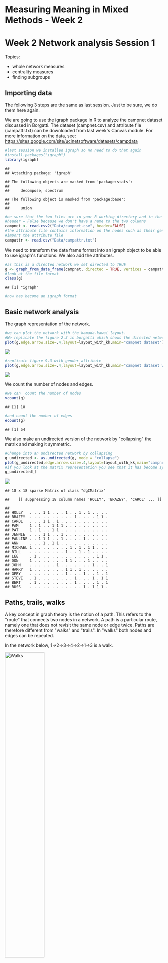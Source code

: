 Measuring Meaning in Mixed Methods - Week 2
================

Week 2 Network analysis Session 1
=================================

Topics:
- whole network measures
- centrality measures
- finding subgroups

Importing data
--------------

The following 3 steps are the same as last session. Just to be sure, we do them here again.

We are going to use the igraph package in R to analyze the campnet dataset discussed in Borgatti. The dataset (campnet.csv) and attribute file (campattr.txt) can be downloaded from last week's Canvas module. For more information on the data, see: <https://sites.google.com/site/ucinetsoftware/datasets/campdata>

``` r
#last session we installed igraph so no need to do that again
#install.packages("igraph")
library(igraph)
```

    ## 
    ## Attaching package: 'igraph'

    ## The following objects are masked from 'package:stats':
    ## 
    ##     decompose, spectrum

    ## The following object is masked from 'package:base':
    ## 
    ##     union

``` r
#be sure that the two files are in your R working directory and in the Data folder 
#header = False because we don't have a name to the two columns
campnet <- read.csv2("Data/campnet.csv", header=FALSE)
#the attribute file contains information on the nodes such as their gender, their role. It also already includes a centrality measure (betweenness) but this will be calculated separately later on in the script. 
#import the attribute file
campattr <- read.csv("Data/campattr.txt")
```

We need to transform the data frame format into an igraph object to be able to use igraph's functions. We also add the attributes.

``` r
#as this is a directed network we set directed to TRUE
g <- graph_from_data_frame(campnet, directed = TRUE, vertices = campattr)
#look at the file format
class(g)
```

    ## [1] "igraph"

``` r
#now has become an igraph format
```

Basic network analysis
----------------------

The graph representation of the network.

``` r
#we can plot the network with the kamada-kawai layout. 
#We replicate the figure 2.3 in borgatti which shows the directed network in graph format
plot(g,edge.arrow.size=.4,layout=layout_with_kk,main="campnet dataset")
```

![](Week-2_files/figure-markdown_github/unnamed-chunk-3-1.png)

``` r
#replicate figure 9.3 with gender attribute
plot(g,edge.arrow.size=.4,layout=layout_with_kk,main="campnet dataset with gender",vertex.color=vertex_attr(g)$Gender)
```

![](Week-2_files/figure-markdown_github/unnamed-chunk-3-2.png)

We count the number of nodes and edges.

``` r
#we can  count the number of nodes
vcount(g)
```

    ## [1] 18

``` r
#and count the number of edges
ecount(g)
```

    ## [1] 54

We also make an undirected version of the network by "collapsing" the matrix and making it symmetric.

``` r
#Change into an undirected network by collapsing
g_undirected <- as.undirected(g, mode = "collapse")
plot(g_undirected,edge.arrow.size=.4,layout=layout_with_kk,main="campnet dataset undirected")
#if you look at the matrix representation you see that it has become symmetric
g_undirected[]
```

![](Week-2_files/figure-markdown_github/unnamed-chunk-5-1.png)

    ## 18 x 18 sparse Matrix of class "dgCMatrix"

    ##    [[ suppressing 18 column names 'HOLLY', 'BRAZEY', 'CAROL' ... ]]

    ##                                            
    ## HOLLY   . . . 1 1 . . . 1 . . 1 . 1 . . . .
    ## BRAZEY  . . . . . . . . . . 1 . . . . 1 1 .
    ## CAROL   . . . 1 1 . 1 . . . . . . . . . . .
    ## PAM     1 . 1 . . 1 1 1 . . . . . . . . . .
    ## PAT     1 . 1 . . 1 1 . . . . . . . . . . .
    ## JENNIE  . . . 1 1 . . 1 . . . . . . . . . .
    ## PAULINE . . 1 1 1 . . 1 . . . . 1 . . . . .
    ## ANN     . . . 1 . 1 1 . . . . . . . . . . .
    ## MICHAEL 1 . . . . . . . . 1 . 1 . 1 1 . . .
    ## BILL    . . . . . . . . 1 . . 1 . 1 . . . .
    ## LEE     . 1 . . . . . . . . . . . . . 1 1 .
    ## DON     1 . . . . . . . 1 1 . . . 1 . . . .
    ## JOHN    . . . . . . 1 . . . . . . . 1 . . 1
    ## HARRY   1 . . . . . . . 1 1 . 1 . . . . . .
    ## GERY    . . . . . . . . 1 . . . 1 . . 1 . 1
    ## STEVE   . 1 . . . . . . . . 1 . . . 1 . 1 1
    ## BERT    . 1 . . . . . . . . 1 . . . . 1 . 1
    ## RUSS    . . . . . . . . . . . . 1 . 1 1 1 .

Paths, trails, walks
--------------------

A key concept in graph theory is the notion of a path. This refers to the "route" that connects two nodes in a network. A path is a particular route, namely one that does not revisit the same node or edge twice. Paths are therefore different from "walks" and "trails". In "walks" both nodes and edges can be repeated.

In the network below, 1-&gt;2-&gt;3-&gt;4-&gt;2-&gt;1-&gt;3 is a walk.

<img src="Images/walks.png" alt="Walks" style="width:50.0%" />

Trails can revisit the same node, but not the same edge. So here, 1-&gt;3-&gt;8-&gt;6-&gt;3-&gt;2 is a trail.

<img src="Images/trails.png" alt="Trails" style="width:50.0%" />

As said, a path never revisits the same nodes or edges. So 6-&gt;8-&gt;3-&gt;1-&gt;2-&gt;4 is a path.

<img src="Images/paths.png" alt="Paths" style="width:50.0%" />

The shortest path between nodes is called a "geodesic".

To get the paths from Holly to the other nodes in the campnet network, we can list all paths from this node to all others. You can verify that, as mentioned by Borgatti (p.16), there is no path in the network from Holly to Brazey.

``` r
all_simple_paths(g, "HOLLY", to = V(g), mode = c("out"))
```

We can get the geodesic distances between pairs of nodes (cf. matrix 2.2 in Borgatti). We take the directed graph and therefore add mode=out and mode=in.

``` r
distances(g,mode="out")
```

    ##         HOLLY BRAZEY CAROL PAM PAT JENNIE PAULINE ANN MICHAEL BILL LEE DON JOHN
    ## HOLLY       0    Inf     2   1   1      2       2   2       2  Inf Inf   1  Inf
    ## BRAZEY      5      0     7   6   6      7       7   7       4  Inf   1   5  Inf
    ## CAROL       2    Inf     0   1   1      2       1   2       4  Inf Inf   3  Inf
    ## PAM         3    Inf     2   0   2      1       1   1       5  Inf Inf   4  Inf
    ## PAT         1    Inf     1   2   0      1       2   2       3  Inf Inf   2  Inf
    ## JENNIE      2    Inf     2   1   1      0       2   1       4  Inf Inf   3  Inf
    ## PAULINE     2    Inf     1   1   1      2       0   2       4  Inf Inf   3  Inf
    ## ANN         3    Inf     2   1   2      1       1   0       5  Inf Inf   4  Inf
    ## MICHAEL     1    Inf     3   2   2      3       3   3       0  Inf Inf   1  Inf
    ## BILL        2    Inf     4   3   3      4       4   4       1    0 Inf   1  Inf
    ## LEE         5      1     7   6   6      7       7   7       4  Inf   0   5  Inf
    ## DON         1    Inf     3   2   2      3       3   3       1  Inf Inf   0  Inf
    ## JOHN        3      4     2   2   2      3       1   3       2  Inf   3   3    0
    ## HARRY       1    Inf     3   2   2      3       3   3       1  Inf Inf   1  Inf
    ## GERY        2      3     4   3   3      4       4   4       1  Inf   2   2  Inf
    ## STEVE       4      2     6   5   5      6       6   6       3  Inf   1   4  Inf
    ## BERT        4      2     6   5   5      6       6   6       3  Inf   1   4  Inf
    ## RUSS        3      3     5   4   4      5       5   5       2  Inf   2   3  Inf
    ##         HARRY GERY STEVE BERT RUSS
    ## HOLLY       2  Inf   Inf  Inf  Inf
    ## BRAZEY      5    3     1    1    2
    ## CAROL       4  Inf   Inf  Inf  Inf
    ## PAM         5  Inf   Inf  Inf  Inf
    ## PAT         3  Inf   Inf  Inf  Inf
    ## JENNIE      4  Inf   Inf  Inf  Inf
    ## PAULINE     4  Inf   Inf  Inf  Inf
    ## ANN         5  Inf   Inf  Inf  Inf
    ## MICHAEL     1  Inf   Inf  Inf  Inf
    ## BILL        1  Inf   Inf  Inf  Inf
    ## LEE         5    3     1    1    2
    ## DON         1  Inf   Inf  Inf  Inf
    ## JOHN        3    1     2    2    1
    ## HARRY       0  Inf   Inf  Inf  Inf
    ## GERY        2    0     1    2    1
    ## STEVE       4    2     0    1    1
    ## BERT        4    2     1    0    1
    ## RUSS        3    1     1    1    0

``` r
distances(g,mode="in")
```

    ##         HOLLY BRAZEY CAROL PAM PAT JENNIE PAULINE ANN MICHAEL BILL LEE DON JOHN
    ## HOLLY       0      5     2   3   1      2       2   3       1    2   5   1    3
    ## BRAZEY    Inf      0   Inf Inf Inf    Inf     Inf Inf     Inf  Inf   1 Inf    4
    ## CAROL       2      7     0   2   1      2       1   2       3    4   7   3    2
    ## PAM         1      6     1   0   2      1       1   1       2    3   6   2    2
    ## PAT         1      6     1   2   0      1       1   2       2    3   6   2    2
    ## JENNIE      2      7     2   1   1      0       2   1       3    4   7   3    3
    ## PAULINE     2      7     1   1   2      2       0   1       3    4   7   3    1
    ## ANN         2      7     2   1   2      1       2   0       3    4   7   3    3
    ## MICHAEL     2      4     4   5   3      4       4   5       0    1   4   1    2
    ## BILL      Inf    Inf   Inf Inf Inf    Inf     Inf Inf     Inf    0 Inf Inf  Inf
    ## LEE       Inf      1   Inf Inf Inf    Inf     Inf Inf     Inf  Inf   0 Inf    3
    ## DON         1      5     3   4   2      3       3   4       1    1   5   0    3
    ## JOHN      Inf    Inf   Inf Inf Inf    Inf     Inf Inf     Inf  Inf Inf Inf    0
    ## HARRY       2      5     4   5   3      4       4   5       1    1   5   1    3
    ## GERY      Inf      3   Inf Inf Inf    Inf     Inf Inf     Inf  Inf   3 Inf    1
    ## STEVE     Inf      1   Inf Inf Inf    Inf     Inf Inf     Inf  Inf   1 Inf    2
    ## BERT      Inf      1   Inf Inf Inf    Inf     Inf Inf     Inf  Inf   1 Inf    2
    ## RUSS      Inf      2   Inf Inf Inf    Inf     Inf Inf     Inf  Inf   2 Inf    1
    ##         HARRY GERY STEVE BERT RUSS
    ## HOLLY       1    2     4    4    3
    ## BRAZEY    Inf    3     2    2    3
    ## CAROL       3    4     6    6    5
    ## PAM         2    3     5    5    4
    ## PAT         2    3     5    5    4
    ## JENNIE      3    4     6    6    5
    ## PAULINE     3    4     6    6    5
    ## ANN         3    4     6    6    5
    ## MICHAEL     1    1     3    3    2
    ## BILL      Inf  Inf   Inf  Inf  Inf
    ## LEE       Inf    2     1    1    2
    ## DON         1    2     4    4    3
    ## JOHN      Inf  Inf   Inf  Inf  Inf
    ## HARRY       0    2     4    4    3
    ## GERY      Inf    0     2    2    1
    ## STEVE     Inf    1     0    1    1
    ## BERT      Inf    2     1    0    1
    ## RUSS      Inf    1     1    1    0

``` r
#if you do not define the directionality for a directed graph then it automatically assumes that the graph is undirected.
distances(g)
```

    ##         HOLLY BRAZEY CAROL PAM PAT JENNIE PAULINE ANN MICHAEL BILL LEE DON JOHN
    ## HOLLY       0      4     2   1   1      2       2   2       1    2   4   1    3
    ## BRAZEY      4      0     5   5   5      6       4   5       3    4   1   4    3
    ## CAROL       2      5     0   1   1      2       1   2       3    4   5   3    2
    ## PAM         1      5     1   0   2      1       1   1       2    3   5   2    2
    ## PAT         1      5     1   2   0      1       1   2       2    3   5   2    2
    ## JENNIE      2      6     2   1   1      0       2   1       3    4   6   3    3
    ## PAULINE     2      4     1   1   1      2       0   1       3    4   4   3    1
    ## ANN         2      5     2   1   2      1       1   0       3    4   5   3    2
    ## MICHAEL     1      3     3   2   2      3       3   3       0    1   3   1    2
    ## BILL        2      4     4   3   3      4       4   4       1    0   4   1    3
    ## LEE         4      1     5   5   5      6       4   5       3    4   0   4    3
    ## DON         1      4     3   2   2      3       3   3       1    1   4   0    3
    ## JOHN        3      3     2   2   2      3       1   2       2    3   3   3    0
    ## HARRY       1      4     3   2   2      3       3   3       1    1   4   1    3
    ## GERY        2      2     3   3   3      4       2   3       1    2   2   2    1
    ## STEVE       3      1     4   4   4      5       3   4       2    3   1   3    2
    ## BERT        4      1     4   4   4      5       3   4       3    4   1   4    2
    ## RUSS        3      2     3   3   3      4       2   3       2    3   2   3    1
    ##         HARRY GERY STEVE BERT RUSS
    ## HOLLY       1    2     3    4    3
    ## BRAZEY      4    2     1    1    2
    ## CAROL       3    3     4    4    3
    ## PAM         2    3     4    4    3
    ## PAT         2    3     4    4    3
    ## JENNIE      3    4     5    5    4
    ## PAULINE     3    2     3    3    2
    ## ANN         3    3     4    4    3
    ## MICHAEL     1    1     2    3    2
    ## BILL        1    2     3    4    3
    ## LEE         4    2     1    1    2
    ## DON         1    2     3    4    3
    ## JOHN        3    1     2    2    1
    ## HARRY       0    2     3    4    3
    ## GERY        2    0     1    2    1
    ## STEVE       3    1     0    1    1
    ## BERT        4    2     1    0    1
    ## RUSS        3    1     1    1    0

Components
----------

The concept of paths is important for defining another key concept in describing networks: components.

A component is defined as the maximal set of nodes in which every node can reach every other node by some path.

A strong component takes the directionality into account. Weak components ignore directionality.

``` r
#find the number of strong components.
g.components <- components(g, mode = "strong")
print(g.components)
```

    ## $membership
    ##   HOLLY  BRAZEY   CAROL     PAM     PAT  JENNIE PAULINE     ANN MICHAEL    BILL 
    ##       4       3       4       4       4       4       4       4       4       2 
    ##     LEE     DON    JOHN   HARRY    GERY   STEVE    BERT    RUSS 
    ##       3       4       1       4       3       3       3       3 
    ## 
    ## $csize
    ## [1]  1  1  6 10
    ## 
    ## $no
    ## [1] 4

``` r
#the following line does the same thing but now just returns the number
count_components(g, mode = c("strong"))
```

    ## [1] 4

``` r
#add attributes of component membership
V(g)$components <- g.components$membership

#examine attributes to check if it was added
vertex_attr(g)
```

    ## $name
    ##  [1] "HOLLY"   "BRAZEY"  "CAROL"   "PAM"     "PAT"     "JENNIE"  "PAULINE"
    ##  [8] "ANN"     "MICHAEL" "BILL"    "LEE"     "DON"     "JOHN"    "HARRY"  
    ## [15] "GERY"    "STEVE"   "BERT"    "RUSS"   
    ## 
    ## $Gender
    ##  [1] 1 1 1 1 1 1 1 1 2 2 2 2 2 2 2 2 2 2
    ## 
    ## $Role
    ##  [1] 1 1 1 1 1 1 1 1 1 1 1 1 1 1 2 2 2 2
    ## 
    ## $Betweenness
    ##  [1] 78  0  1 33 40  6 13  1 59  0  5 16  0  2 55 17 14 47
    ## 
    ## $components
    ##  [1] 4 3 4 4 4 4 4 4 4 2 3 4 1 4 3 3 3 3

``` r
#plot the graph with components
plot(g,edge.arrow.size=.4,layout=layout_with_kk,main="campnet dataset with components",vertex.color=vertex_attr(g)$components)
```

![](Week-2_files/figure-markdown_github/unnamed-chunk-8-1.png)

Check what happens when you choose "weak" components. How many components do you get?

Whole Network Measures
======================

Whole network measures measure a property of the whole network. Whole network measures thus give one number that characterizes the whole network.

Two basic classes of whole-networks are *cohesion* measures and *shape* measures. Cohesion measures assess the general connectivity of the network. Shape measures see whether the network approximates a certain shape, for example, exhibits "clumpiness", resembles a "star" or "core-periphery" network.

Density
-------

Density is a measure for the "cohesion" of the network. It is simply the number of ties divided by the number of possible ties.

In an undirected graph with no self-loops (i.e. unreflexive) the number of possible ties is n\*(n-1)/2. (So only one side of the matrix, excluding the diagonal).

For a directed network, we would divide the number of ties by n\*(n-1)

``` r
#measure the density. 
graph.density(g_undirected)
#verify:
ecount(g_undirected)/((vcount(g_undirected)*(vcount(g_undirected)-1))/2)

graph.density(g)
#verify:
ecount(g)/(vcount(g)*(vcount(g)-1))
```

Which values for density do you find for the directed and undirected network.

Density can vary across subgroups. To measure the density among men and women in the campnet data, we extract both networks based on this attribute and calculate the density.

``` r
#first extract the womens network
g.women <- induced_subgraph(g, V(g)$Gender == 1)
#we can also plot only the women in the network
plot(g.women,edge.arrow.size=.2,layout=layout_with_kk,main="campnet dataset women",vertex.color=vertex_attr(g.women)$Gender)
```

![](Week-2_files/figure-markdown_github/unnamed-chunk-10-1.png)

``` r
#density among women. cf. Table 9.1
graph.density(g.women)
#density among men. cf. Table 9.1
g.men <- induced_subgraph(g, V(g)$Gender == 2)
plot(g.men,edge.arrow.size=.2,layout=layout_with_kk,main="campnet dataset men",vertex.color=vertex_attr(g.men)$Gender)
```

![](Week-2_files/figure-markdown_github/unnamed-chunk-10-2.png)

``` r
graph.density(g.men)
```

Which density values do you find for the male and female subgraph? Compare them with table 9.1

Component ratio
---------------

The number of components in a network is also a measure of the whole network structure. If there are many components then this indicates that the network is "disconnected". Just taking the number of components, however, makes it hard to compare different networks on this measure. Therefore we normalize this measure by dividing it by the number of nodes in the network, or more accurately: C-1 / n-1 (where C is the number of components, and n is the number of nodes). It is 1 when all nodes are isolates and 0 when there is just one component.

``` r
component_ratio <- (count_components(g,mode="strong")-1)/(vcount(g)-1)
component_ratio
```

What value do you find?

Connectedness
-------------

This measures the proportion of the pairs of nodes that are located in the same component. So, for a network of size n, connectedness sums up the number of (non-reflexive) pairs that can reach each other, so are within the same component, and divides it by the total number of possible pairs, which is n\*n-1.

``` r
#Connectedness is not available in igraph. But we can calculate it "by hand".
#We assign the size of the different components to a vector csize
csize <- g.components[[2]]
#We then calculate the number of pairs within each component. In this case, we have four components of size 1, 1, 6 and 10. So there are zero pairs in the first two components, 5*6=30 pairs the third component, and 9*10=90 pairs in the fourth component. 
connectedness_value <- sum((csize-1)*csize)/(vcount(g)*(vcount(g)-1))
connectedness_value
```

What value do you find?

Compactness
-----------

Compactness measures the number of paths that exist within a network, weighs them by their path length, and then takes the average by dividing by the number of possible pairs in the network.

``` r
#Compactness
#Compactness is not available in igraph. 
#But we can calculate it by defining a function:
Compactness <- function(x) {
  gra.geo <- distances(x,mode="out") ## get geodesics. for a directed network we have to set the mode. 
  gra.rdist <- 1/gra.geo  ## get reciprocal of geodesics
  diag(gra.rdist) <- NA   ## assign NA to diagonal
  gra.rdist[gra.rdist == Inf] <- 0 ## replace infinity with 0
  # Compactness = mean of reciprocal distances
  comp.igph <- mean(gra.rdist, na.rm=TRUE) 
  return(comp.igph)
}
Compactness(g)
```

What value do you find?

Reciprocity
-----------

In directed networks, we can measure whether ties are reciprocated (or "symmetric"). Note that 0/0 pairs are also reciprocal ties (both nodes not having a tie with each other). If we do not want to include 0/0 pairs as reciprocated then mode is ratio.

``` r
#Reciprocity
reciprocity(g,ignore.loops = TRUE, mode="ratio")
```

What value do you find?

Diameter
--------

A final measure of the cohesiveness of a network is the diameter of the network. This gives the longest shortest path. This thus indicates the "breadth" of the network or how long it takes to get from the two most distant points in the network to each other. You can also find this by looking at the maximal value in the distance matrix.

``` r
#Diameter
diameter(g)
```

What value do you find? And can you find a path that has the largest shortest path in this network?

Transitivity
------------

In mathematics, we call a relation "transitive" when A-&gt;B and B-&gt;C implies A-&gt;C. A "greater then" relation is for example transitive. If B is bigger than A, and C is bigger than B, then logically C is also bigger than A.

In network relations, transitivity refers to the existence of closed triads. If A is friends with B, and B is friends with C, then this relation is transitive when A also is friends with C.

By counting the number of closed triads in a network we can get a sense of how "clumpy" the network is. Duncan Watts and Steven Strogatz have proposed a measure for this "clumpiness" in a network. This measure is for undirected networks.

It starts by measuring the density of ties in each node's ego network (the density of ties among nodes connected to a given node). This is called the individual clustering coefficient.

Below we plot the ego network of Holly. She is connected to 5 nodes.

``` r
ego.holly <- induced.subgraph(g_undirected, neighborhood(g_undirected, 1, 1)[[1]])
plot(ego.holly)
```

![](Week-2_files/figure-markdown_github/unnamed-chunk-16-1.png)

To calculate the individual clustering coefficient, we take the number of existing ties among those 5 nodes (in this case 3) and divide it by the number of possible ties between those 5 nodes (5x4/2=10). So the density is 3/10.

For Brazey, we can see that all her "alters" (the nodes she is connected to) are also connected to each other, so her individual clustering coefficient would be 1.

``` r
ego.brazey <- induced.subgraph(g_undirected, neighborhood(g_undirected, 1, 2)[[1]])
plot(ego.brazey)
```

![](Week-2_files/figure-markdown_github/unnamed-chunk-17-1.png)

The overall clustering coefficient then just does this for all nodes and takes the average individual clustering coefficient. The overall *weighted* clustering coefficient weighs the individual clustering coefficient by the number of pairs in each node's ego network (so instead of just taking the average across the individual clustering coefficients, we, for example, weigh the value of Holly by 10 and that of Brazey by 3 when calculating the average across all nodes).

In Igraph we can calculate this using the function "transitivity".

``` r
#Transitivity 
#overall clustering coefficient
transitivity(g_undirected,type='average')
#weighted overall clustering coefficient 
transitivity(g_undirected)
```

What values do you find for the overall clustering coefficient and the weighted overall clustering coefficient?

Centralization
--------------

Centralization refers to the extent that a network is dominated by a single node. A maximally centralized network looks like a star: a node in the center has ties to all other nodes, and no other ties exist. (See figure 9.7 in Borgatti).

``` r
#Centralization
#Calculations for the example from figure 9.8 in Borgatti
C=matrix(c(0,1,1,0,0,1,0,1,0,0,1,1,0,1,1,0,0,1,0,1,0,0,1,1,0),nrow=5,ncol=5) 
print(C)
```

    ##      [,1] [,2] [,3] [,4] [,5]
    ## [1,]    0    1    1    0    0
    ## [2,]    1    0    1    0    0
    ## [3,]    1    1    0    1    1
    ## [4,]    0    0    1    0    1
    ## [5,]    0    0    1    1    0

``` r
c <- graph_from_adjacency_matrix(C, mode="undirected")
plot(c)
```

![](Week-2_files/figure-markdown_github/unnamed-chunk-19-1.png)

``` r
degree(c)
```

    ## [1] 2 2 4 2 2

``` r
centr_degree(c,mode="all",loops=FALSE,normalized=TRUE)
```

    ## $res
    ## [1] 2 2 4 2 2
    ## 
    ## $centralization
    ## [1] 0.6666667
    ## 
    ## $theoretical_max
    ## [1] 12

``` r
#applied to campnet data
centr_degree(g_undirected,loops=FALSE,normalized = TRUE)
```

    ## $res
    ##  [1] 5 3 3 5 4 3 5 3 5 3 3 4 3 4 4 5 4 4
    ## 
    ## $centralization
    ## [1] 0.07352941
    ## 
    ## $theoretical_max
    ## [1] 272

Centrality Measures
===================

Whereas whole network measures capture a property of the whole network, centrality measures are a variable at the level of the nodes.

We include here centrality measures for undirected, non-valued networks (cf. 10.3 in Borgatti).

Degree centrality
-----------------

Degree centrality takes the number of ties of each node. Nodes with many ties are considered more central to the network.

``` r
# Degree centrality
deg <- degree(g_undirected)
print(deg)
```

    ##   HOLLY  BRAZEY   CAROL     PAM     PAT  JENNIE PAULINE     ANN MICHAEL    BILL 
    ##       5       3       3       5       4       3       5       3       5       3 
    ##     LEE     DON    JOHN   HARRY    GERY   STEVE    BERT    RUSS 
    ##       3       4       3       4       4       5       4       4

``` r
plot(g_undirected,edge.arrow.size=.4,layout=layout_with_kk,main="campnet dataset size=degree",vertex.size=deg*5)
```

![](Week-2_files/figure-markdown_github/unnamed-chunk-20-1.png)

Eigenvector centrality
----------------------

Eigenvector centrality has the special quality that it not only takes into account the degree of the node in question, but also the degree of the nodes that that node is connected to, and the degree of the nodes that those nodes are connected to, etc. It thus takes the *global* structure of the whole network into account when calculating the centrality of each node. A node that has relatively low degree could therefore still be highly central globally when that node *is connected* to central nodes.

``` r
#Eigenvector centrality
ev_g_un <- evcent(g_undirected)
#print the vector with eigenvector centrality measure
ev_g_un$vector
#print the largest eigenvalue
ev_g_un$value
#plot
plot(g_undirected,layout=layout_with_kk,main="campnet dataset size=eigenvector centrality",vertex.size=ev_g_un$vector*20)
```

![](Week-2_files/figure-markdown_github/unnamed-chunk-21-1.png)

Which node has the largest eigenvector centrality?

We will not discuss the mathematics of this operation now. For an explanation of the intuition behind eigenvector centrality, see <http://djjr-courses.wikidot.com/soc180:eigenvector-centrality> It suffices to say that it is called *eigenvector* centrality because finding centrality scores for nodes based on the centrality scores of the nodes that that node is connected to, is the same problem as finding the eigenvector and eigenvalues of a square matrix. This is illustrated by the code below which manually calculates the eigenvector centrality score by doing an eigenanalysis on the matrix.

``` r
g_matrix <- as_adjacency_matrix(g_undirected)
#get the eigenvectors and eigenvalues of this adjacency matrix
e <- eigen(g_matrix)
#print the eigenvalues
e$values
```

    ##  [1]  4.078841e+00  3.612768e+00  3.323262e+00  1.872646e+00  8.434542e-01
    ##  [6]  4.550483e-01  4.440892e-16 -1.478454e-01 -2.570428e-01 -8.630123e-01
    ## [11] -1.000000e+00 -1.000000e+00 -1.000000e+00 -1.304000e+00 -1.698954e+00
    ## [16] -1.936554e+00 -2.116148e+00 -2.862464e+00

``` r
#we take the largest eigenvalue
max(e$values)
```

    ## [1] 4.078841

``` r
#we take the eigenvectors that correspond to the largest eigenvalue.
eigenvectors <- e$vectors
#these are in the first column. they are all negative so we multiply by -1 to make them positive. that makes no difference to the results. 
eigenvector <- eigenvectors[,1]*-1
#to get the same output above we scale the values to the largest value (in this case for the first node)
eigenvector/max(eigenvector)
```

    ##  [1] 1.0000000 0.2575818 0.5230920 0.7762326 0.6594487 0.4687665 0.6979279
    ##  [8] 0.4763429 0.9533345 0.6480174 0.2575818 0.8449127 0.4116208 0.8449127
    ## [15] 0.5506573 0.4507376 0.3423158 0.4303505

Beta centrality or Bonacich power centrality
--------------------------------------------

Beta centrality encompasses both degree and eigenvector centrality. Using a parameter Beta, we can make the measure closer to degree centrality or eigenvector centrality.

When the beta factor is 0 then you get degree. When it gets close to 1/largest eigenvector then it becomes eigenvector centrality.

The function in igraph normalizes the scores on this measure so that the sum of squared scores equals the number of nodes of the network.

This should be taken into account when comparing the results with the output of degree centrality and eigenvector centrality.

``` r
#Beta centrality or Bonacich power centrality

#when b = 0 then this equals degree centrality
beta_centrality <- power_centrality(g_undirected, exponent=0)
print(beta_centrality)
```

    ##     HOLLY    BRAZEY     CAROL       PAM       PAT    JENNIE   PAULINE       ANN 
    ## 1.2587720 0.7552632 0.7552632 1.2587720 1.0070176 0.7552632 1.2587720 0.7552632 
    ##   MICHAEL      BILL       LEE       DON      JOHN     HARRY      GERY     STEVE 
    ## 1.2587720 0.7552632 0.7552632 1.0070176 0.7552632 1.0070176 1.0070176 1.2587720 
    ##      BERT      RUSS 
    ## 1.0070176 1.0070176

``` r
#check that it has indeed been scaled to the number of nodes
sum(beta_centrality^2)
```

    ## [1] 18

``` r
plot(g_undirected,layout=layout_with_kk,main="campnet dataset size=beta centrality b=0",vertex.size=beta_centrality*20)
```

![](Week-2_files/figure-markdown_github/unnamed-chunk-23-1.png)

Verify by hand that the differences between nodes are the same as for degree.

``` r
#we take a value of beta that approximates 1/largest eigenvalue. the largest eigenvalue can be found using the eigenvector centrality function evcent. above it was, for example, given by ev_g_un$value
#you can also calculate it yourself
g_matrix <- as_adjacency_matrix(g_undirected)
e <- eigen(g_matrix)
e$values
```

    ##  [1]  4.078841e+00  3.612768e+00  3.323262e+00  1.872646e+00  8.434542e-01
    ##  [6]  4.550483e-01  4.440892e-16 -1.478454e-01 -2.570428e-01 -8.630123e-01
    ## [11] -1.000000e+00 -1.000000e+00 -1.000000e+00 -1.304000e+00 -1.698954e+00
    ## [16] -1.936554e+00 -2.116148e+00 -2.862464e+00

``` r
max(e$values)
```

    ## [1] 4.078841

``` r
1/max(e$values)
```

    ## [1] 0.2451677

``` r
#with beta at its highest, beta centrality should approximate eigenvector centrality
beta_centrality <- power_centrality(g_undirected, exponent=0.245)
print(beta_centrality)
```

    ##     HOLLY    BRAZEY     CAROL       PAM       PAT    JENNIE   PAULINE       ANN 
    ## 1.5895977 0.4120202 0.8320411 1.2346034 1.0487711 0.7456173 1.1105185 0.7577684 
    ##   MICHAEL      BILL       LEE       DON      JOHN     HARRY      GERY     STEVE 
    ## 1.5155865 1.0298128 0.4120202 1.3427690 0.6558899 1.3427690 0.8774641 0.7201598 
    ##      BERT      RUSS 
    ## 0.5473423 0.6869261

``` r
#check that it has indeed been scaled to the number of nodes
sum(beta_centrality^2)
```

    ## [1] 18

``` r
plot(g_undirected,layout=layout_with_kk,main="campnet dataset size=beta centrality b=0.245",vertex.size=beta_centrality*10)
```

![](Week-2_files/figure-markdown_github/unnamed-chunk-24-1.png)

Closeness centrality
--------------------

Closeness centrality measures how many steps are required to access every other node from a given node. It is based on the sum of the geodesic distances from one node to all others. This value can be found by summing across the rows in the distance matrix. It is then normalized by dividing the minimum number when a node would have direct ties to everyone (which would be equal to n-1) by the sum of actual distances. In the campnet data, for Holly, this would for example be 17/38.

``` r
closeness_g_un <- closeness(g_undirected, normalized=TRUE)
print(closeness_g_un)
plot(g_undirected,layout=layout_with_kk,main="campnet dataset size=closeness centrality",vertex.size=closeness_g_un*50)
```

![](Week-2_files/figure-markdown_github/unnamed-chunk-25-1.png)

Which node has the highest closeness centrality?

Betweenness centrality
----------------------

Betweenness centrality measures the number of shortest paths going through a specific vertex. It is calculated by computing for all nodes except the focal node, what proportion of all the shortest paths from one to another pass through the focal node. These proportions are summed across all pairs and the result is a single value for each node in the network.

``` r
#Betweenness centrality measures the number of shortest paths going through a specific vertex
betweenness_g_un <- betweenness(g_undirected)
print(betweenness_g_un)
plot(g_undirected,layout=layout_with_kk,main="campnet dataset size=betweenness centrality",vertex.size=betweenness_g_un)
```

![](Week-2_files/figure-markdown_github/unnamed-chunk-26-1.png)

Which node has the highest betweenness centrality?

Finding subgroups
=================

One important problem in network analysis is to find cohesive subgroups. Which nodes are more strongly connected to each other, rather than to others?

One important approach to finding cohesive subgroups is the Girvan-Newman algorithm. This approach tries to find structurally important edges which, if they are removed, would fragment the network. The idea is that these edges exist between cohesive groups and not within them. The removal of these edges will just leave just the cohesive groups.

The algorithm starts by calculating the edge betweenness of all edges. Edge betweenness is defined here in a similar way to node betweenness. Edge betweenness is a count of the number of times an edge lies on a geodesic path between a pair of vertices. Hence, as in the vertex case, we take all pairs of vertices and simply count in the same way the number of times each edge is part of a geodesic path. If we delete the edge with the highest score, we will either increase the number of components or increase the fragmentation. If we iteratively repeat this process, the number of components will continue to increase until we are only left with isolates.

As the algorithm iterates, we obtain different partitions. These do not increase necessarily by 1 each time, as there may be more than one edge with the highest score. In addition, the algorithm makes an assessment of how good each partition is in terms of a numerical score called ‘modularity’, denoted by Q. Modularity compares the number of internal links in the groups to how many you would expect to see if they were distributed at random. Higher values mean that the algorithm has found more significant groupings. Negative values are possible, indicating that the groups are less cohesive than a purely random assignment.

Below we use the Girvan-Newman approach to edge\_betweenness on the undirected campnet data.

``` r
community <- cluster_edge_betweenness(g_undirected)
```

The algorithm has calculated the modularity scores and chosen the one with the maximal value. In this case, 0.55. It then gives the, in this case, 3 groups, which can also be plotted.

``` r
community
```

    ## IGRAPH clustering edge betweenness, groups: 3, mod: 0.55
    ## + groups:
    ##   $`1`
    ##   [1] "HOLLY"   "MICHAEL" "BILL"    "DON"     "HARRY"  
    ##   
    ##   $`2`
    ##   [1] "BRAZEY" "LEE"    "JOHN"   "GERY"   "STEVE"  "BERT"   "RUSS"  
    ##   
    ##   $`3`
    ##   [1] "CAROL"   "PAM"     "PAT"     "JENNIE"  "PAULINE" "ANN"    
    ## 

``` r
membership(community)
```

    ##   HOLLY  BRAZEY   CAROL     PAM     PAT  JENNIE PAULINE     ANN MICHAEL    BILL 
    ##       1       2       3       3       3       3       3       3       1       1 
    ##     LEE     DON    JOHN   HARRY    GERY   STEVE    BERT    RUSS 
    ##       2       1       2       1       2       2       2       2

``` r
plot(community,g_undirected)
```

![](Week-2_files/figure-markdown_github/unnamed-chunk-28-1.png)
